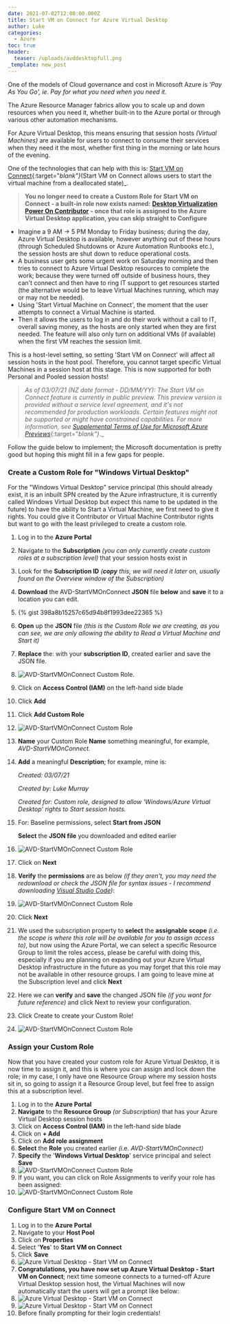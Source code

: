 ```yaml
---
date: 2021-07-02T12:00:00.000Z
title: Start VM on Connect for Azure Virtual Desktop
author: Luke
categories:
  - Azure
toc: true
header:
  teaser: /uploads/avddesktopfull.png
_template: new_post
---
```


One of the models of Cloud governance and cost in Microsoft Azure is _'Pay As You Go', ie. Pay for what you need when you need it._

The Azure Resource Manager fabrics allow you to scale up and down resources when you need it, whether built-in to the Azure portal or through various other automation mechanisms.

For Azure Virtual Desktop, this means ensuring that session hosts _(Virtual Machines)_ are available for users to connect to consume their services when they need it the most, whether first thing in the morning or late hours of the evening.

One of the technologies that can help with this is: [Start VM on Connect](https://learn.microsoft.com/en-us/azure/virtual-desktop/start-virtual-machine-connect?WT.mc_id=AZ-MVP-5004796 "Start VM On Connect"){:target="_blank"}_(Start VM on Connect allows users to start the virtual machine from a deallocated state)_.

> **You no longer need to create a Custom Role for Start VM on Connect - a built-in role now exists named:** [**Desktop Virtualization Power On Contributor**](https://learn.microsoft.com/azure/virtual-desktop/start-virtual-machine-connect?tabs=azure-portal&WT.mc_id=AZ-MVP-5004796#assign-the-desktop-virtualization-power-on-contributor-role-with-the-azure-portal) **- once that role is assigned to the Azure Virtual Desktop application, you can skip straight to Configure** 

* Imagine a 9 AM -> 5 PM Monday to Friday business; during the day, Azure Virtual Desktop is available, however anything out of these hours (through Scheduled Shutdowns or Azure Automation Runbooks etc.), the session hosts are shut down to reduce operational costs.
* A business user gets some urgent work on Saturday morning and then tries to connect to Azure Virtual Desktop resources to complete the work; because they were turned off outside of business hours, they can't connect and then have to ring IT support to get resources started (the alternative would be to leave Virtual Machines running, which may or may not be needed).
* Using 'Start Virtual Machine on Connect', the moment that the user attempts to connect a Virtual Machine is started.
* Then it allows the users to log in and do their work without a call to IT, overall saving money, as the hosts are only started when they are first needed. The feature will also only turn on additional VMs (if available) when the first VM reaches the session limit.

This is a host-level setting, so setting 'Start VM on Connect' will affect all session hosts in the host pool. Therefore, you cannot target specific Virtual Machines in a session host at this stage. This is now supported for both Personal and Pooled session hosts!

> _As of 03/07/21 (NZ date format - DD/MM/YY): The Start VM on Connect feature is currently in public preview. This preview version is provided without a service level agreement, and it's not recommended for production workloads. Certain features might not be supported or might have constrained capabilities. For more information, see_ [_Supplemental Terms of Use for Microsoft Azure Previews_](https://azure.microsoft.com/en-us/support/legal/preview-supplemental-terms/?WT.mc_id=AZ-MVP-5004796){:target="_blank"}_._

Follow the guide below to implement; the Microsoft documentation is pretty good but hoping this might fill in a few gaps for people.

### Create a Custom Role for "Windows Virtual Desktop"

For the "Windows Virtual Desktop" service principal (this should already exist, it is an inbuilt SPN created by the Azure infrastructure, it is currently called Windows Virtual Desktop but expect this name to be updated in the future) to have the ability to Start a Virtual Machine, we first need to give it rights. You could give it Contributor or Virtual Machine Contributor rights but want to go with the least privileged to create a custom role.

 1. Log in to the **Azure Portal**
 2. Navigate to the **Subscription** _(you can only currently create custom roles at a subscription level)_ that your session hosts exist in
 3. Look for the **Subscription ID** _(**copy** this, we will need it later on, usually found on the Overview window of the Subscription)_
 4. **Download** the AVD-StartVMOnConnect **JSON** file **below** and **save** it to a location you can edit.
 5. {% gist 398a8b15257c65d94b8f1993dee22365 %}
 6. **Open** up the **JSON** file _(this is the Custom Role we are creating, as you can see, we are only allowing the ability to Read a Virtual Machine and Start it)_
 7. **Replace** the: <SubscriptionID> with your **subscription ID**, created earlier and save the JSON file.
 8. ![AVD-StartVMOnConnect Custom Role](/uploads/customrolejson_subscriptionid.png "AVD-StartVMOnConnect Custom Role").
 9. Click on **Access Control (IAM)** on the left-hand side blade
10. Click **Add**
11. Click **Add Custom Role**
12. ![AVD-StartVMOnConnect Custom Role](/uploads/azureportal_iam_customrole.png "AVD-StartVMOnConnect Custom Role")
13. **Name** your Custom Role **Name** something meaningful, for example, _AVD-StartVMOnConnect._
14. **Add** a meaningful **Description**; for example, mine is:

    _Created: 03/07/21_

    _Created by: Luke Murray_

    _Created for: Custom role, designed to allow 'Windows/Azure Virtual Desktop' rights to Start session hosts._
15. For: Baseline permissions, select **Start from JSON**

    **Select** the **JSON file** you downloaded and edited earlier
16. ![AVD-StartVMOnConnect Custom Role](/uploads/azureportal_iam_customrole_create.png "AVD-StartVMOnConnect Custom Role")
17. Click on **Next**
18. **Verify** the **permissions** are as below _(if they aren't, you may need the redownload or check the JSON file for syntax issues - I recommend downloading_ [_Visual Studio Code_](https://code.visualstudio.com/ "Visual Studio Code")_)_:
19. ![AVD-StartVMOnConnect Custom Role](/uploads/azureportal_iam_customrole_permissions.png "AVD-StartVMOnConnect Custom Role")
20. Click **Next**
21. We used the subscription property to **select** the **assignable scope** _(i.e. the scope is where this role will be available for you to assign access to)_, but now using the Azure Portal, we can select a specific Resource Group to limit the roles access, please be careful with doing this, especially if you are planning on expanding out your Azure Virtual Desktop infrastructure in the future as you may forget that this role may not be available in other resource groups. I am going to leave mine at the Subscription level and click **Next**
22. Here we can **verify** and **save** the changed JSON file _(if you want for future reference)_ and click Next to review your configuration.
23. Click Create to create your Custom Role!
24. ![AVD-StartVMOnConnect Custom Role](/uploads/azureportal_iam_customrole_reviewcreate.png "AVD-StartVMOnConnect Custom Role")

### Assign your Custom Role

Now that you have created your custom role for Azure Virtual Desktop, it is now time to assign it, and this is where you can assign and lock down the role; in my case, I only have one Resource Group where my session hosts sit in, so going to assign it a Resource Group level, but feel free to assign this at a subscription level.

 1. Log in to the **Azure Portal**
 2. **Navigate** to the **Resource Group** _(or Subscription)_ that has your Azure Virtual Desktop session hosts
 3. Click on **Access Control (IAM)** in the left-hand side blade
 4. Click on **+ Add**
 5. Click on **Add role assignment**
 6. **Select** the **Role** you created earlier _(i_.e. _AVD-StartVMOnConnect)_
 7. **Specify** the '**Windows Virtual Desktop**' service principal and select **Save**
 8. ![AVD-StartVMOnConnect Custom Role](/uploads/azureportal_addroleassignment.png "AVD-StartVMOnConnect Custom Role")
 9. If you want, you can click on Role Assignments to verify your role has been assigned:
10. ![AVD-StartVMOnConnect Custom Role](/uploads/azureportal_assignedrolecheck.png "AVD-StartVMOnConnect Custom Role")

### Configure Start VM on Connect

 1. Log in to the **Azure Portal**
 2. Navigate to your **Host Pool**
 3. Click on **Properties**
 4. Select '**Yes**' to **Start VM on Connect**
 5. Click **Save**
 6. ![Azure Virtual Desktop - Start VM on Connect](/uploads/azureportal_startvmonconnect.png "Azure Virtual Desktop - Start VM on Connect")
 7. **Congratulations, you have now set up Azure Virtual Desktop - Start VM on Connect**; next time someone connects to a turned-off Azure Virtual Desktop session host, the Virtual Machines will now automatically start the users will get a prompt like below:
 8. ![Azure Virtual Desktop - Start VM on Connect](/uploads/avd_startvmconnectprogress1.png "Azure Virtual Desktop - Start VM on Connect")
 9. ![Azure Virtual Desktop - Start VM on Connect](/uploads/avd_startvmconnectprogress2.png "Azure Virtual Desktop - Start VM on Connect")
10. Before finally prompting for their login credentials!

